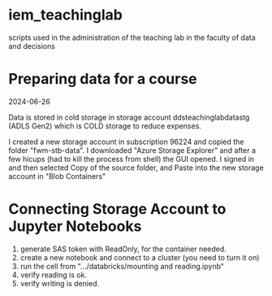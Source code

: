 # iem_teachinglab
scripts used in the administration of the teaching lab in the faculty of data and decisions


# Preparing data for a course
2024-06-26

Data is stored in cold storage in storage account ddsteachinglabdatastg (ADLS Gen2) which is COLD storage to reduce expenses.

I created a new storage account in subscription 96224 and copied the folder "fwm-stb-data". I downloaded "Azure Storage Explorer" and after a few hicups (had to kill the process from shell) the GUI opened. I signed in and then selected Copy of the source folder, and Paste into the new storage account in "Blob Containers"

# Connecting Storage Account to Jupyter Notebooks
1. generate SAS token with ReadOnly, for the container needed.
2. create a new notebook and connect to a cluster (you need to turn it on)
3. run the cell from ".../databricks/mounting and reading.ipynb"
4. verify reading is ok.
5. verify writing is denied.
